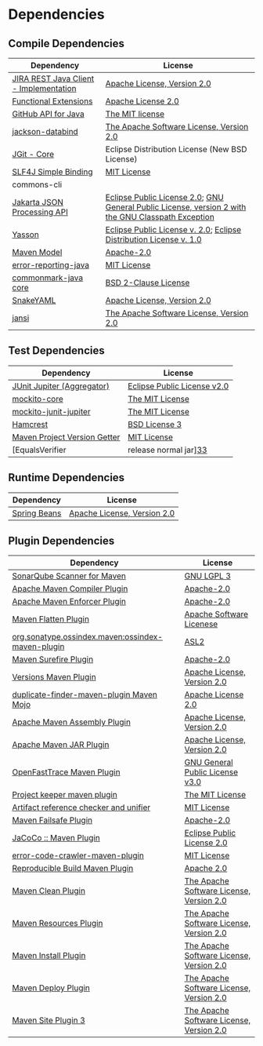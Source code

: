 <!-- @formatter:off -->
# Dependencies

## Compile Dependencies

| Dependency                                  | License                                                                                                        |
| ------------------------------------------- | -------------------------------------------------------------------------------------------------------------- |
| [JIRA REST Java Client - Implementation][0] | [Apache License, Version 2.0][1]                                                                               |
| [Functional Extensions][2]                  | [Apache License 2.0][3]                                                                                        |
| [GitHub API for Java][4]                    | [The MIT license][5]                                                                                           |
| [jackson-databind][6]                       | [The Apache Software License, Version 2.0][7]                                                                  |
| [JGit - Core][8]                            | Eclipse Distribution License (New BSD License)                                                                 |
| [SLF4J Simple Binding][9]                   | [MIT License][10]                                                                                              |
| commons-cli                                 |                                                                                                                |
| [Jakarta JSON Processing API][11]           | [Eclipse Public License 2.0][12]; [GNU General Public License, version 2 with the GNU Classpath Exception][13] |
| [Yasson][14]                                | [Eclipse Public License v. 2.0][15]; [Eclipse Distribution License v. 1.0][16]                                 |
| [Maven Model][17]                           | [Apache-2.0][7]                                                                                                |
| [error-reporting-java][18]                  | [MIT License][19]                                                                                              |
| [commonmark-java core][20]                  | [BSD 2-Clause License][21]                                                                                     |
| [SnakeYAML][22]                             | [Apache License, Version 2.0][23]                                                                              |
| [jansi][24]                                 | [The Apache Software License, Version 2.0][23]                                                                 |

## Test Dependencies

| Dependency                                | License                           |
| ----------------------------------------- | --------------------------------- |
| [JUnit Jupiter (Aggregator)][25]          | [Eclipse Public License v2.0][26] |
| [mockito-core][27]                        | [The MIT License][28]             |
| [mockito-junit-jupiter][27]               | [The MIT License][28]             |
| [Hamcrest][29]                            | [BSD License 3][30]               |
| [Maven Project Version Getter][31]        | [MIT License][32]                 |
| [EqualsVerifier | release normal jar][33] | [Apache License, Version 2.0][7]  |

## Runtime Dependencies

| Dependency         | License                          |
| ------------------ | -------------------------------- |
| [Spring Beans][34] | [Apache License, Version 2.0][1] |

## Plugin Dependencies

| Dependency                                              | License                                        |
| ------------------------------------------------------- | ---------------------------------------------- |
| [SonarQube Scanner for Maven][35]                       | [GNU LGPL 3][36]                               |
| [Apache Maven Compiler Plugin][37]                      | [Apache-2.0][7]                                |
| [Apache Maven Enforcer Plugin][38]                      | [Apache-2.0][7]                                |
| [Maven Flatten Plugin][39]                              | [Apache Software Licenese][7]                  |
| [org.sonatype.ossindex.maven:ossindex-maven-plugin][40] | [ASL2][23]                                     |
| [Maven Surefire Plugin][41]                             | [Apache-2.0][7]                                |
| [Versions Maven Plugin][42]                             | [Apache License, Version 2.0][7]               |
| [duplicate-finder-maven-plugin Maven Mojo][43]          | [Apache License 2.0][44]                       |
| [Apache Maven Assembly Plugin][45]                      | [Apache License, Version 2.0][7]               |
| [Apache Maven JAR Plugin][46]                           | [Apache License, Version 2.0][7]               |
| [OpenFastTrace Maven Plugin][47]                        | [GNU General Public License v3.0][48]          |
| [Project keeper maven plugin][49]                       | [The MIT License][50]                          |
| [Artifact reference checker and unifier][51]            | [MIT License][52]                              |
| [Maven Failsafe Plugin][53]                             | [Apache-2.0][7]                                |
| [JaCoCo :: Maven Plugin][54]                            | [Eclipse Public License 2.0][55]               |
| [error-code-crawler-maven-plugin][56]                   | [MIT License][57]                              |
| [Reproducible Build Maven Plugin][58]                   | [Apache 2.0][23]                               |
| [Maven Clean Plugin][59]                                | [The Apache Software License, Version 2.0][23] |
| [Maven Resources Plugin][60]                            | [The Apache Software License, Version 2.0][23] |
| [Maven Install Plugin][61]                              | [The Apache Software License, Version 2.0][23] |
| [Maven Deploy Plugin][62]                               | [The Apache Software License, Version 2.0][23] |
| [Maven Site Plugin 3][63]                               | [The Apache Software License, Version 2.0][23] |

[0]: https://ecosystem.atlassian.net/wiki/spaces/JRJC/overview
[1]: https://www.apache.org/licenses/LICENSE-2.0
[2]: https://docs.atlassian.com/fugue-parent/4.1.0/apidocs/io/atlassian/fugue/package-summary.html
[3]: http://www.apache.org/licenses/LICENSE-2.0
[4]: https://github-api.kohsuke.org/
[5]: https://www.opensource.org/licenses/mit-license.php
[6]: https://github.com/FasterXML/jackson
[7]: https://www.apache.org/licenses/LICENSE-2.0.txt
[8]: https://www.eclipse.org/jgit/
[9]: http://www.slf4j.org
[10]: http://www.opensource.org/licenses/mit-license.php
[11]: https://github.com/eclipse-ee4j/jsonp
[12]: https://projects.eclipse.org/license/epl-2.0
[13]: https://projects.eclipse.org/license/secondary-gpl-2.0-cp
[14]: https://projects.eclipse.org/projects/ee4j.yasson
[15]: http://www.eclipse.org/legal/epl-v20.html
[16]: http://www.eclipse.org/org/documents/edl-v10.php
[17]: https://maven.apache.org/ref/3.9.3/maven-model/
[18]: https://github.com/exasol/error-reporting-java/
[19]: https://github.com/exasol/error-reporting-java/blob/main/LICENSE
[20]: https://github.com/commonmark/commonmark-java
[21]: https://opensource.org/licenses/BSD-2-Clause
[22]: https://bitbucket.org/snakeyaml/snakeyaml
[23]: http://www.apache.org/licenses/LICENSE-2.0.txt
[24]: http://fusesource.github.io/jansi
[25]: https://junit.org/junit5/
[26]: https://www.eclipse.org/legal/epl-v20.html
[27]: https://github.com/mockito/mockito
[28]: https://github.com/mockito/mockito/blob/main/LICENSE
[29]: http://hamcrest.org/JavaHamcrest/
[30]: http://opensource.org/licenses/BSD-3-Clause
[31]: https://github.com/exasol/maven-project-version-getter/
[32]: https://github.com/exasol/maven-project-version-getter/blob/main/LICENSE
[33]: https://www.jqno.nl/equalsverifier
[34]: https://github.com/spring-projects/spring-framework
[35]: http://sonarsource.github.io/sonar-scanner-maven/
[36]: http://www.gnu.org/licenses/lgpl.txt
[37]: https://maven.apache.org/plugins/maven-compiler-plugin/
[38]: https://maven.apache.org/enforcer/maven-enforcer-plugin/
[39]: https://www.mojohaus.org/flatten-maven-plugin/
[40]: https://sonatype.github.io/ossindex-maven/maven-plugin/
[41]: https://maven.apache.org/surefire/maven-surefire-plugin/
[42]: https://www.mojohaus.org/versions/versions-maven-plugin/
[43]: https://github.com/basepom/duplicate-finder-maven-plugin
[44]: http://www.apache.org/licenses/LICENSE-2.0.html
[45]: https://maven.apache.org/plugins/maven-assembly-plugin/
[46]: https://maven.apache.org/plugins/maven-jar-plugin/
[47]: https://github.com/itsallcode/openfasttrace-maven-plugin
[48]: https://www.gnu.org/licenses/gpl-3.0.html
[49]: https://github.com/exasol/project-keeper/
[50]: https://github.com/exasol/project-keeper/blob/main/LICENSE
[51]: https://github.com/exasol/artifact-reference-checker-maven-plugin/
[52]: https://github.com/exasol/artifact-reference-checker-maven-plugin/blob/main/LICENSE
[53]: https://maven.apache.org/surefire/maven-failsafe-plugin/
[54]: https://www.jacoco.org/jacoco/trunk/doc/maven.html
[55]: https://www.eclipse.org/legal/epl-2.0/
[56]: https://github.com/exasol/error-code-crawler-maven-plugin/
[57]: https://github.com/exasol/error-code-crawler-maven-plugin/blob/main/LICENSE
[58]: http://zlika.github.io/reproducible-build-maven-plugin
[59]: http://maven.apache.org/plugins/maven-clean-plugin/
[60]: http://maven.apache.org/plugins/maven-resources-plugin/
[61]: http://maven.apache.org/plugins/maven-install-plugin/
[62]: http://maven.apache.org/plugins/maven-deploy-plugin/
[63]: http://maven.apache.org/plugins/maven-site-plugin/
